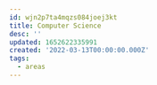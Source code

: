```yaml
---
id: wjn2p7ta4mqzs084joej3kt
title: Computer Science
desc: ''
updated: 1652622335991
created: '2022-03-13T00:00:00.000Z'
tags:
  - areas
---
```


